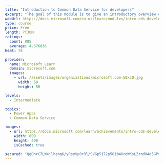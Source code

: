 ```yaml
---
title: "Introduction to Common Data Service for developers"
excerpt: "The goal of this module is to give an introductory overview of the Power Platform SDKs that are available from Microsoft via NuGet."
webUrl: https://docs.microsoft.com/en-us/learn/modules/intro-cds-developers-power-platform/
type: course
price: Free
length: PT30M
ratings:
  count: 885
  average: 4.676836
heat: 76

provider:
  name: Microsoft Learn
  domain: microsoft.com
  images:
    - url: /assets/images/organizations/microsoft.com-50x50.jpg
      width: 50
      height: 50

levels:
  - Intermediate

topics:
  - Power Apps
  - Common Data Service

images:
  - url: https://docs.microsoft.com/learn/achievements/intro-cds-developers-power-platform-social.png
    width: 800
    height: 400
    isCached: true

secured: "QgDhrC7LW4jlhengK/yRsyVp0rRl/SVGp5j72p581b4XroWKsLZrnd84o5GPyCCGLilRArTVg6NsSEjLxIfISGzveFej/HoCtdhTNEYpdNx2ts8WMsbFaQ2O5M5FSeSO8upK3A/nZQqT7Gx8s/EMk/Ck2va+//hr+mCEQgPJWJ9pbESK7KpozqY/NdEwIw418158F0kgLWel3rl7xc5JHH5L36Jdq7efGR/pu8806JZZPgH0bpg3Lltg5cLfXPLFSQ1/mqkdjrJmA0+hPjcuBgXYpANAn7xCtHzOlNs6mTY1ghW5pEwDGKiRk4RxqnLeTapjQFw/y5sXuSzF/jKe1HHlh6vIG5OLgxJQjc3POy6EPWv3FveaiPqk0RjXHmuRvcJDhnpck0gMpSo/UE3Bzw==;0jHxnpUYz6l/XAHt90oO4Q=="
---
```


